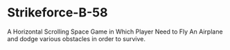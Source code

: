 # Strikeforce-B-58
A Horizontal Scrolling Space Game in Which Player Need to Fly An Airplane and dodge various obstacles in order to survive. 
